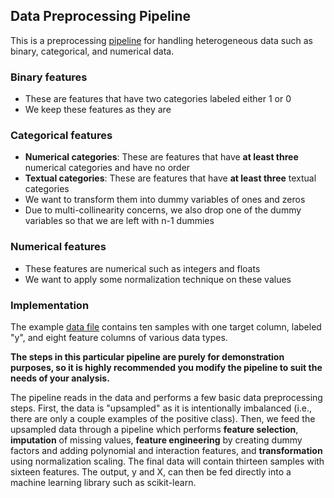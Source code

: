 ## Data Preprocessing Pipeline

This is a preprocessing [pipeline](/data_preprocessing.py) for handling heterogeneous data such as binary, categorical, and numerical data.

### Binary features

- These are features that have two categories labeled either 1 or 0
- We keep these features as they are

### Categorical features

- **Numerical categories**: These are features that have **at least three** numerical categories and have no order
- **Textual categories**: These are features that have **at least three** textual categories
- We want to transform them into dummy variables of ones and zeros
- Due to multi-collinearity concerns, we also drop one of the dummy variables so that we are left with n-1 dummies

### Numerical features

- These features are numerical such as integers and floats
- We want to apply some normalization technique on these values

### Implementation

The example [data file](/input/data_example.csv) contains ten samples with one target column, labeled "y", and eight feature columns of various data types.

**The steps in this particular pipeline are purely for demonstration purposes, so it is highly recommended you modify the pipeline to suit the needs of your analysis.**

The pipeline reads in the data and performs a few basic data preprocessing steps. First, the data is "upsampled" as it is intentionally imbalanced (i.e., there are only a couple examples of the positive class). Then, we feed the upsampled data through a pipeline which performs **feature selection**, **imputation** of missing values, **feature engineering** by creating dummy factors and adding polynomial and interaction features, and **transformation** using normalization scaling. The final data will contain thirteen samples with sixteen features. The output, y and X, can then be fed directly into a machine learning library such as scikit-learn.



